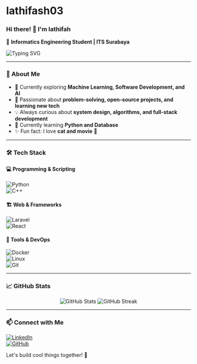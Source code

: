 # lathifash03
### Hi there! 👋 I'm lathifah  
🚀 **Informatics Engineering Student | ITS Surabaya**  

![Typing SVG](https://readme-typing-svg.demolab.com?font=Fira+Code&pause=1000&color=FF7F11&width=435&lines=👩‍💻+Code+Explorer;🧠+Tech+Enthusiast;🎨+Creative+Problem+Solver)

---

### 🚀 About Me  
- 🔭 Currently exploring **Machine Learning, Software Development, and AI**  
- 🎯 Passionate about **problem-solving, open-source projects, and learning new tech**  
- 💡 Always curious about **system design, algorithms, and full-stack development**  
- 🌱 Currently learning **Python and Database**  
- ✨ Fun fact: I love **cat and movie** 🥰  

---

### 🛠️ Tech Stack  
#### 💻 Programming & Scripting  
![Python](https://img.shields.io/badge/Python-3776AB?style=for-the-badge&logo=python&logoColor=white)  
![C++](https://img.shields.io/badge/C%2B%2B-00599C?style=for-the-badge&logo=c%2B%2B&logoColor=white)  

#### 🏗️ Web & Frameworks  
![Laravel](https://img.shields.io/badge/Laravel-FF2D20?style=for-the-badge&logo=laravel&logoColor=white)  
![React](https://img.shields.io/badge/React-20232A?style=for-the-badge&logo=react&logoColor=61DAFB)  

#### 🔧 Tools & DevOps  
![Docker](https://img.shields.io/badge/Docker-2496ED?style=for-the-badge&logo=docker&logoColor=white)  
![Linux](https://img.shields.io/badge/Linux-FCC624?style=for-the-badge&logo=linux&logoColor=black)  
![Git](https://img.shields.io/badge/Git-F05032?style=for-the-badge&logo=git&logoColor=white)  

---

### 📈 GitHub Stats  
<p align="center">
  <img src="https://github-readme-stats.vercel.app/api?username=lathifash03&show_icons=true&theme=radical" alt="GitHub Stats" />
  <img src="https://github-readme-streak-stats.herokuapp.com/?user=lathifash03&theme=radical" alt="GitHub Streak" />
</p>

---

### 📫 Connect with Me  
[![LinkedIn](https://img.shields.io/badge/LinkedIn-0A66C2?style=for-the-badge&logo=linkedin&logoColor=white)](https://www.linkedin.com/in/lathifah-sahda/)  
[![GitHub](https://img.shields.io/badge/GitHub-181717?style=for-the-badge&logo=github&logoColor=white)](https://github.com/lathifash03)  

Let's build cool things together! 🚀  
